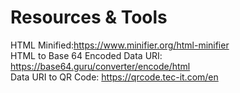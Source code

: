 # Resources & Tools

HTML Minified:https://www.minifier.org/html-minifier 
<br>
HTML to Base 64 Encoded Data URI: https://base64.guru/converter/encode/html
<br>
Data URI to QR Code: https://qrcode.tec-it.com/en